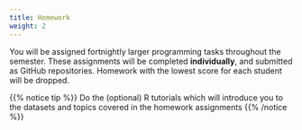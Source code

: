 ```yaml
---
title: Homework
weight: 2
---
```


You will be assigned fortnightly larger programming tasks throughout the semester. These assignments will be completed __individually__, and submitted as GitHub repositories. Homework with the lowest score for each student will be dropped.

{{% notice tip %}}
Do the (optional) R tutorials which will introduce you to the datasets and topics covered in the homework assignments
{{% /notice %}}

<!-- To setup the links -->  
<script src="/js/links.js"/>
